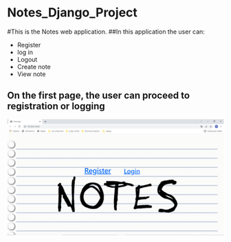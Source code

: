 # Notes_Django_Project

#This is the Notes web application.
##In this application the user can:
* Register 
* log in 
* Logout 
* Create note 
* View note

## On the first page, the user can proceed to registration or logging
![](img_For_README/firstpage.png)